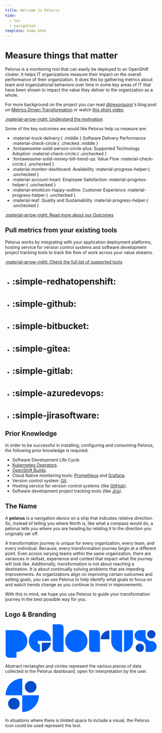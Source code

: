 ```yaml
---
title: Welcome to Pelorus
hide:
  - toc
  - navigation
template: home.html
---
```

# Measure things that matter

Pelorus is a monitoring tool that can easily be deployed to an OpenShift cluster. It helps IT organizations measure their impact on the overall performance of their organization. It does this by gathering metrics about team and organizational behaviors over time in some key areas of IT that have been shown to impact the value they deliver to the organization as a whole.

For more background on the project you can read [@trevorquinn](https://github.com/trevorquinn)'s blog post on [Metrics Driven Transformation](https://www.openshift.com/blog/exploring-a-metrics-driven-approach-to-transformation) or watch [this short video](https://www.youtube.com/watch?v=7-iB_KhUaQg).

<!-- ![Software Delivery Metrics Dashboard](img/sdp-dashboard.png) -->

[:material-arrow-right: Understand the motivation](philosophy/index.md)

Some of the key outcomes we would like Pelorus help us measure are:

<div class="grid cards" markdown>

  - :material-truck-delivery:{ .middle } Software Delivery Performance :material-check-circle:{ .checked .middle }
  - :fontawesome-solid-person-circle-plus: Supported Technology Adoption :material-check-circle:{ .unchecked }
  - :fontawesome-solid-money-bill-trend-up: Value Flow :material-check-circle:{ .unchecked }
  - :material-monitor-dashboard: Availability :material-progress-helper:{ .unchecked }
  - :material-account-heart: Employee Satisfaction :material-progress-helper:{ .unchecked }
  - :material-emoticon-happy-outline: Customer Experience :material-progress-helper:{ .unchecked }
  - :material-leaf: Quality and Sustainability :material-progress-helper:{ .unchecked }

</div>

[:material-arrow-right: Read more about our Outcomes](philosophy/outcomes/Overview/)

<div class="grid popout" markdown>
  <div markdown>

## Pull metrics from your existing tools

  Pelorus works by integrating with your application deployment platforms, hosting service for version control systems and software development project tracking tools to track the flow of work across your value streams.

  [:material-arrow-right: Check the full list of supported tools]()

  </div>
  <div class="flex cards" markdown>

  -   # :simple-redhatopenshift:
  -   # :simple-github:
  -   # :simple-bitbucket:
  -   # :simple-gitea:
  -   # :simple-gitlab:
  -   # :simple-azuredevops:
  -   # :simple-jirasoftware:

  </div>
</div>

## Prior Knowledge

In order to be successful in installing, configuring and consuming Pelorus, the following prior knowledge is required:

* Software Development Life Cycle.
* [Kubernetes Operators](https://www.redhat.com/en/topics/containers/what-is-a-kubernetes-operator).
* [OpenShift Builds](https://docs.openshift.com/container-platform/4.6/builds/understanding-image-builds.html).
* Cloud Native monitoring tools: [Prometheus](https://prometheus.io/) and [Grafana](https://grafana.com/).
* Version control system: [Git](https://git-scm.com/).
* Hosting service for version control systems (like [GitHub](https://github.com/)).
* Software development project tracking tools (like [Jira](https://www.atlassian.com/software/jira)).

## The Name

A **pelorus** is a navigation device on a ship that indicates relative direction. So, instead of telling you where North is, like what a compass would do, a pelorus tells you where you are heading by relating it to the direction you originally set off.

A transformation journey is unique for every organization, every team, and every individual. Because, every transformation journey begin at a different point. Even across varying teams within the same organization, there are variances in skillset, experience and context that impact what the journey will look like. Additionally, transformation is not about reaching a destination. It is about continually solving problems that are impeding improvements. As organizations align on improving certain outcomes and setting goals, you can use Pelorus to help identify what goals to focus on and watch trends change as you continue to invest in improvements.

With this in mind, we hope you use Pelorus to guide your transformation journey in the best possible way for you.

## Logo & Branding

![Pelorus Logo](img/Logo-Pelorus-A-Standard-RGB_smaller.png)

Abstract rectangles and circles represent the various pieces of data collected in the Pelorus dashboard, open for interpretation by the user.

![Pelorus Icon](img/Icon-Pelorus-A-Standard-RGB_smaller.png)

In situations where there is limited space to include a visual, the Pelorus icon could be used represent the tool.
